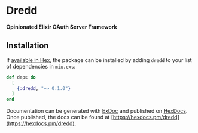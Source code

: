 # Dredd

**Opinionated Elixir OAuth Server Framework**

## Installation

If [available in Hex](https://hex.pm/docs/publish), the package can be installed
by adding `dredd` to your list of dependencies in `mix.exs`:

```elixir
def deps do
  [
    {:dredd, "~> 0.1.0"}
  ]
end
```

Documentation can be generated with [ExDoc](https://github.com/elixir-lang/ex_doc)
and published on [HexDocs](https://hexdocs.pm). Once published, the docs can
be found at [https://hexdocs.pm/dredd](https://hexdocs.pm/dredd).

